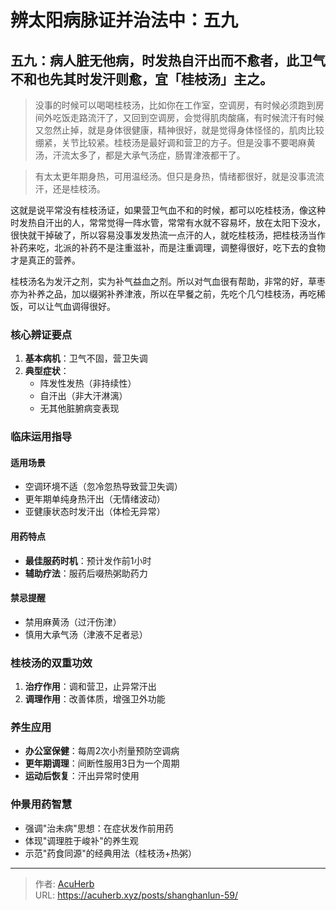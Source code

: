 # 辨太阳病脉证并治法中：五九


## 五九：病人脏无他病，时发热自汗出而不愈者，此卫气不和也先其时发汗则愈，宜「桂枝汤」主之。

<!--more-->

> 没事的时候可以喝喝桂枝汤，比如你在工作室，空调房，有时候必须跑到房间外吃饭走路流汗了，又回到空调房，会觉得肌肉酸痛，有时候流汗有时候又忽然止掉，就是身体很健康，精神很好，就是觉得身体怪怪的，肌肉比较绷紧，关节比较紧。桂枝汤是最好调和营卫的方子。但是没事不要喝麻黄汤，汗流太多了，都是大承气汤症，肠胃津液都干了。

> 有太太更年期身热，可用温经汤。但只是身热，情绪都很好，就是没事流流汗，还是桂枝汤。

这就是说平常没有桂枝汤证，如果营卫气血不和的时候，都可以吃桂枝汤，像这种时发热自汗出的人，常常觉得一阵水管，常常有水就不容易坏，放在太阳下没水，很快就干掉破了，所以容易没事发发热流一点汗的人，就吃桂枝汤，把桂枝汤当作补药来吃，北派的补药不是注重滋补，而是注重调理，调整得很好，吃下去的食物才是真正的营养。

桂枝汤名为发汗之剂，实为补气益血之剂。所以对气血很有帮助，非常的好，草枣亦为补养之品，加以缀粥补养津液，所以在早餐之前，先吃个几勺桂枝汤，再吃稀饭，可以让气血调得很好。

### 核心辨证要点
1. **基本病机**：卫气不固，营卫失调
2. **典型症状**：
   - 阵发性发热（非持续性）
   - 自汗出（非大汗淋漓）
   - 无其他脏腑病变表现

### 临床运用指导

#### 适用场景
- 空调环境不适（忽冷忽热导致营卫失调）
- 更年期单纯身热汗出（无情绪波动）
- 亚健康状态时发汗出（体检无异常）

#### 用药特点
- **最佳服药时机**：预计发作前1小时
- **辅助疗法**：服药后啜热粥助药力

#### 禁忌提醒
- 禁用麻黄汤（过汗伤津）
- 慎用大承气汤（津液不足者忌）

### 桂枝汤的双重功效
1. **治疗作用**：调和营卫，止异常汗出
2. **调理作用**：改善体质，增强卫外功能

### 养生应用
- **办公室保健**：每周2次小剂量预防空调病
- **更年期调理**：间断性服用3日为一个周期
- **运动后恢复**：汗出异常时使用

### 仲景用药智慧
- 强调"治未病"思想：在症状发作前用药
- 体现"调理胜于峻补"的养生观
- 示范"药食同源"的经典用法（桂枝汤+热粥）


---

> 作者: [AcuHerb](https://acuherb.xyz)  
> URL: https://acuherb.xyz/posts/shanghanlun-59/  


